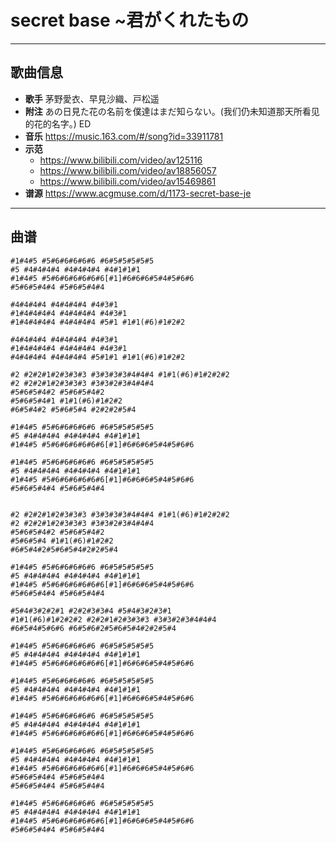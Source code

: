 # secret base ~君がくれたもの

---

## 歌曲信息

- **歌手** 茅野愛衣、早見沙織、戸松遥
- **附注** あの日見た花の名前を僕達はまだ知らない。(我们仍未知道那天所看见的花的名字。) ED
- **音乐** https://music.163.com/#/song?id=33911781
- **示范** 
  - https://www.bilibili.com/video/av125116
  - https://www.bilibili.com/video/av18856057
  - https://www.bilibili.com/video/av15469861
- **谱源** https://www.acgmuse.com/d/1173-secret-base-je

---

## 曲谱

```
#1#4#5 #5#6#6#6#6#6 #6#5#5#5#5#5
#5 #4#4#4#4 #4#4#4#4 #4#1#1#1
#1#4#5 #5#6#6#6#6#6#6[#1]#6#6#6#5#4#5#6#6
#5#6#5#4#4 #5#6#5#4#4

#4#4#4#4 #4#4#4#4 #4#3#1
#1#4#4#4#4 #4#4#4#4 #4#3#1
#1#4#4#4#4 #4#4#4#4 #5#1 #1#1(#6)#1#2#2

#4#4#4#4 #4#4#4#4 #4#3#1
#1#4#4#4#4 #4#4#4#4 #4#3#1
#4#4#4#4 #4#4#4#4 #5#1#1 #1#1(#6)#1#2#2

#2 #2#2#1#2#3#3#3 #3#3#3#3#4#4#4 #1#1(#6)#1#2#2#2
#2 #2#2#1#2#3#3#3 #3#3#2#3#4#4#4
#5#6#5#4#2 #5#6#5#4#2
#5#6#5#4#1 #1#1(#6)#1#2#2
#6#5#4#2 #5#6#5#4 #2#2#2#5#4

#1#4#5 #5#6#6#6#6#6 #6#5#5#5#5#5
#5 #4#4#4#4 #4#4#4#4 #4#1#1#1
#1#4#5 #5#6#6#6#6#6#6[#1]#6#6#6#5#4#5#6#6

#1#4#5 #5#6#6#6#6#6 #6#5#5#5#5#5
#5 #4#4#4#4 #4#4#4#4 #4#1#1#1
#1#4#5 #5#6#6#6#6#6#6[#1]#6#6#6#5#4#5#6#6
#5#6#5#4#4 #5#6#5#4#4


#2 #2#2#1#2#3#3#3 #3#3#3#3#4#4#4 #1#1(#6)#1#2#2#2
#2 #2#2#1#2#3#3#3 #3#3#2#3#4#4#4
#5#6#5#4#2 #5#6#5#4#2
#5#6#5#4 #1#1(#6)#1#2#2
#6#5#4#2#5#6#5#4#2#2#5#4

#1#4#5 #5#6#6#6#6#6 #6#5#5#5#5#5
#5 #4#4#4#4 #4#4#4#4 #4#1#1#1
#1#4#5 #5#6#6#6#6#6#6[#1]#6#6#6#5#4#5#6#6
#5#6#5#4#4 #5#6#5#4#4

#5#4#3#2#2#1 #2#2#3#3#4 #5#4#3#2#3#1
#1#1(#6)#1#2#2#2 #2#2#1#2#3#3#3 #3#3#2#3#4#4#4
#6#5#4#5#6#6 #6#5#6#2#5#6#5#4#2#2#5#4

#1#4#5 #5#6#6#6#6#6 #6#5#5#5#5#5
#5 #4#4#4#4 #4#4#4#4 #4#1#1#1
#1#4#5 #5#6#6#6#6#6#6[#1]#6#6#6#5#4#5#6#6

#1#4#5 #5#6#6#6#6#6 #6#5#5#5#5#5
#5 #4#4#4#4 #4#4#4#4 #4#1#1#1
#1#4#5 #5#6#6#6#6#6#6[#1]#6#6#6#5#4#5#6#6

#1#4#5 #5#6#6#6#6#6 #6#5#5#5#5#5
#5 #4#4#4#4 #4#4#4#4 #4#1#1#1
#1#4#5 #5#6#6#6#6#6#6[#1]#6#6#6#5#4#5#6#6

#1#4#5 #5#6#6#6#6#6 #6#5#5#5#5#5
#5 #4#4#4#4 #4#4#4#4 #4#1#1#1
#1#4#5 #5#6#6#6#6#6#6[#1]#6#6#6#5#4#5#6#6
#5#6#5#4#4 #5#6#5#4#4
#5#6#5#4#4 #5#6#5#4#4

#1#4#5 #5#6#6#6#6#6 #6#5#5#5#5#5
#5 #4#4#4#4 #4#4#4#4 #4#1#1#1
#1#4#5 #5#6#6#6#6#6#6[#1]#6#6#6#5#4#5#6#6
#5#6#5#4#4 #5#6#5#4#4
```

